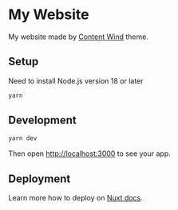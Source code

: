 # My Website

My website made by [Content Wind](https://content-wind.nuxt.space) theme.

## Setup

Need to install Node.js version 18 or later

```bash
yarn
```

## Development

```bash
yarn dev
```

Then open [http://localhost:3000](http://localhost:3000) to see your app.

## Deployment

Learn more how to deploy on [Nuxt docs](https://nuxt.com/docs/getting-started/deployment).
